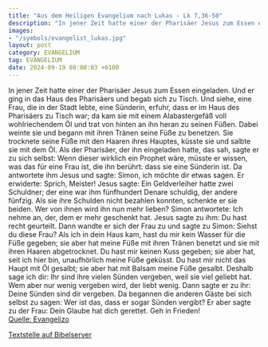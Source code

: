```yaml
---
title: "Aus dem Heiligen Evangelium nach Lukas - Lk 7,36-50"
description: "In jener Zeit hatte einer der Pharisäer Jesus zum Essen eingeladen. Und er ging in das Haus des Pharisäers und begab sich zu Tisch. Und siehe, eine Frau, die in der Stadt lebte, eine Sünderin, erfuhr, dass er im Haus des Pharisäers zu Tisch war; da kam sie mit einem Alabastergefä...."
images:
- "/symbols/evangelist_lukas.jpg"
layout: post
category: EVANGELIUM
tag: EVANGELIUM
date: 2024-09-19 08:00:03 +0100
---
```

In jener Zeit hatte einer der Pharisäer Jesus zum Essen eingeladen. Und er ging in das Haus des Pharisäers und begab sich zu Tisch.
Und siehe, eine Frau, die in der Stadt lebte, eine Sünderin, erfuhr, dass er im Haus des Pharisäers zu Tisch war; da kam sie mit einem Alabastergefäß voll wohlriechendem Öl
und trat von hinten an ihn heran zu seinen Füßen.<!--more--> Dabei weinte sie und begann mit ihren Tränen seine Füße zu benetzen. Sie trocknete seine Füße mit den Haaren ihres Hauptes, küsste sie und salbte sie mit dem Öl.
Als der Pharisäer, der ihn eingeladen hatte, das sah, sagte er zu sich selbst: Wenn dieser wirklich ein Prophet wäre, müsste er wissen, was das für eine Frau ist, die ihn berührt: dass sie eine Sünderin ist.
Da antwortete ihm Jesus und sagte: Simon, ich möchte dir etwas sagen. Er erwiderte: Sprich, Meister!
Jesus sagte: Ein Geldverleiher hatte zwei Schuldner; der eine war ihm fünfhundert Denare schuldig, der andere fünfzig.
Als sie ihre Schulden nicht bezahlen konnten, schenkte er sie beiden. Wer von ihnen wird ihn nun mehr lieben?
Simon antwortete: Ich nehme an, der, dem er mehr geschenkt hat. Jesus sagte zu ihm: Du hast recht geurteilt.
Dann wandte er sich der Frau zu und sagte zu Simon: Siehst du diese Frau? Als ich in dein Haus kam, hast du mir kein Wasser für die Füße gegeben; sie aber hat meine Füße mit ihren Tränen benetzt und sie mit ihren Haaren abgetrocknet.
Du hast mir keinen Kuss gegeben; sie aber hat, seit ich hier bin, unaufhörlich meine Füße geküsst.
Du hast mir nicht das Haupt mit Öl gesalbt; sie aber hat mit Balsam meine Füße gesalbt.
Deshalb sage ich dir: Ihr sind ihre vielen Sünden vergeben, weil sie viel geliebt hat. Wem aber nur wenig vergeben wird, der liebt wenig.
Dann sagte er zu ihr: Deine Sünden sind dir vergeben.
Da begannen die anderen Gäste bei sich selbst zu sagen: Wer ist das, dass er sogar Sünden vergibt?
Er aber sagte zu der Frau: Dein Glaube hat dich gerettet. Geh in Frieden!<br>
[Quelle: Evangelizo](https://evangeliumtagfuertag.org/DE/gospel)

[Textstelle auf Bibelserver](https://www.bibleserver.com/EU/Lukas7,36-50)
